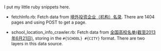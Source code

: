 I put my little ruby snippets here.


* fetchInfo.rb: Fetch data from [境外投资企业（机构）名录](http://wszw.hzs.mofcom.gov.cn/fecp/fem/corp/fem_cert_stat_view_list.jsp). There are 1404 pages and using POST to get a page.

* school_location_info_crawler.rb: Fetch data from [全国高校名单(截至2013年6月21日)](http://learning.sohu.com/20130702/n380444032.shtml), storing in the `#{SCHOOL} #{CITY}` format. There are two layers in this data source.
